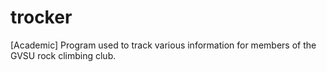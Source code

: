 # trocker
[Academic] Program used to track various information for members of the GVSU rock climbing club.
